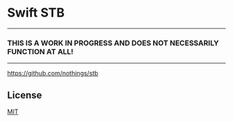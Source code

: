 # Swift STB

--- 
### **THIS IS A WORK IN PROGRESS AND DOES NOT NECESSARILY FUNCTION AT ALL!**
--- 

<https://github.com/nothings/stb>


## License

[MIT](LICENSE)